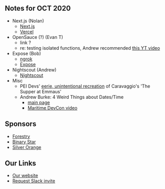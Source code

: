 
## Notes for OCT 2020 

* Next.js (Nolan)
    - [Next.js](https://nextjs.org/)
    - [Vercel](https://vercel.com/about)
* OpenSauce (?) (Evan T)
    - link ?
    - re: testing isolated functions, Andrew recommended [this YT video](https://www.youtube.com/watch?v=EZ05e7EMOLM)
* Expose (Bob)
    - [ngrok](https://ngrok.com/)
    - [Expose](https://beyondco.de/docs/expose/client/sharing) 
* Nightscout (Andrew)
    - [Nightscout](http://www.nightscout.info/)
* Misc
    - PEI Devs' [eerie, unintentional recreation](https://twitter.com/30_for_60/status/706992363185577985?cn=cmV0d2VldA%3D%3D&refsrc=email) of Caravaggio's 'The Supper at Emmaus'
    - Andrew Burke: 4 Weird Things about Dates/Time
        - [main page](https://www.shindigital.com/time)
        - [Maritime DevCon video](https://www.youtube.com/watch?v=ROVsRhc6T5s) 
 
## Sponsors

* [Forestry](https://forestry.io/)
* [Binary Star](http://www.binarystar.biz/)
* [Silver Orange](https://www.silverorange.com/)

## Our Links

* [Our website](http://peidevs.github.io/)
* [Request Slack invite](https://docs.google.com/forms/d/e/1FAIpQLScjMRLiiKXqeHCjCSAD37mFxJdH5fskiok-LUaIGtPUZ63glw/viewform)

